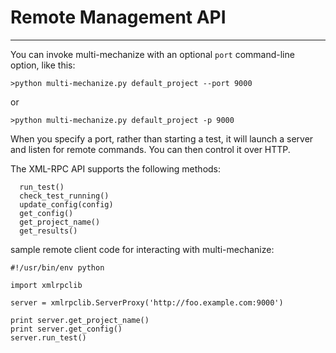 # Remote Management API #


---


You can invoke multi-mechanize with an optional `port` command-line
option, like this:
```
>python multi-mechanize.py default_project --port 9000 
```
or
```
>python multi-mechanize.py default_project -p 9000
```

When you specify a port, rather than starting a test, it will launch
a server and listen for remote commands.  You can then control it over
HTTP.

The XML-RPC API supports the following methods:
```
  run_test() 
  check_test_running() 
  update_config(config) 
  get_config() 
  get_project_name() 
  get_results() 
```

sample remote client code for interacting
with multi-mechanize:

```
#!/usr/bin/env python
 
import xmlrpclib
 
server = xmlrpclib.ServerProxy('http://foo.example.com:9000') 

print server.get_project_name()
print server.get_config() 
server.run_test() 
```
